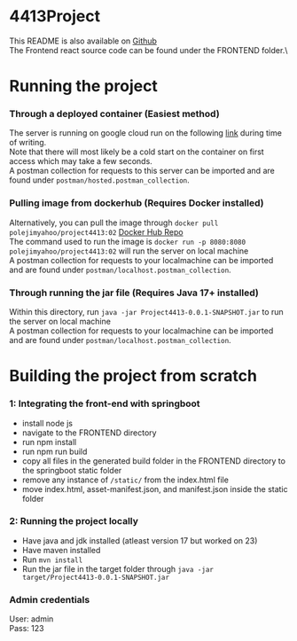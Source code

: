 # 4413Project

This README is also available on [Github](https://github.com/EthanRei/4413Project)\
The Frontend react source code can be found under the FRONTEND folder.\

# Running the project

### Through a deployed container (Easiest method)
The server is running on google cloud run on the following [link](https://image02-741152878318.us-central1.run.app) during time of writing.\
Note that there will most likely be a cold start on the container on first access which may take a few seconds.\
A postman collection for requests to this server can be imported and are found under `postman/hosted.postman_collection`.

### Pulling image from dockerhub (Requires Docker installed)
Alternatively, you can pull the image through `docker pull polejimyahoo/project4413:02` [Docker Hub Repo](https://hub.docker.com/layers/polejimyahoo/project4413/02/images/sha256-12ca4209a94ae101e0ee60ea5073f81680ac6901290859a4f0a022febcfcd9fb)\
The command used to run the image is `docker run -p 8080:8080 polejimyahoo/project4413:02` will run the server on local machine\
A postman collection for requests to your localmachine can be imported and are found under `postman/localhost.postman_collection`.


### Through running the jar file (Requires Java 17+ installed)
Within this directory, run `java -jar Project4413-0.0.1-SNAPSHOT.jar` to run the server on local machine\
A postman collection for requests to your localmachine can be imported and are found under `postman/localhost.postman_collection`.


# Building the project from scratch

### 1: Integrating the front-end with springboot
- install node js
- navigate to the FRONTEND directory
- run npm install
- run npm run build
- copy all files in the generated build folder in the FRONTEND directory to the springboot static folder
- remove any instance of `/static/` from the index.html file
- move index.html, asset-manifest.json, and manifest.json inside the static folder

### 2: Running the project locally
- Have java and jdk installed (atleast version 17 but worked on 23)
- Have maven installed
- Run `mvn install`
- Run the jar file in the target folder through `java -jar target/Project4413-0.0.1-SNAPSHOT.jar`

### Admin credentials
User: admin\
Pass: 123
